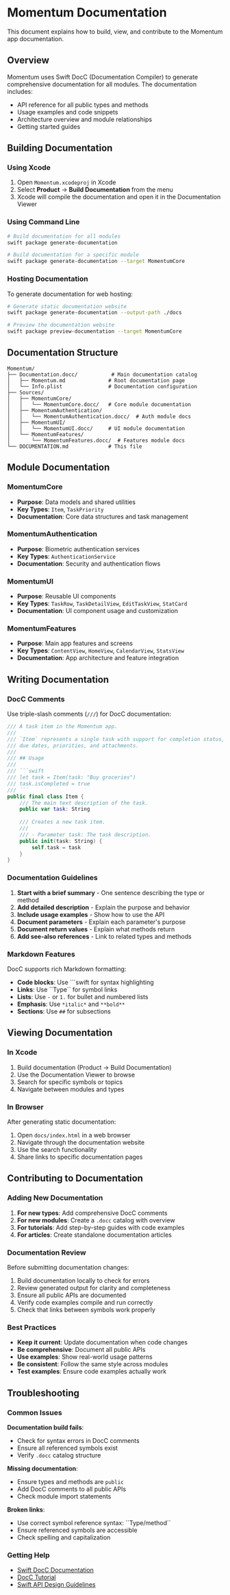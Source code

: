 # Momentum Documentation

This document explains how to build, view, and contribute to the Momentum app documentation.

## Overview

Momentum uses Swift DocC (Documentation Compiler) to generate comprehensive documentation for all modules. The documentation includes:

- API reference for all public types and methods
- Usage examples and code snippets
- Architecture overview and module relationships
- Getting started guides

## Building Documentation

### Using Xcode

1. Open `Momentum.xcodeproj` in Xcode
2. Select **Product** → **Build Documentation** from the menu
3. Xcode will compile the documentation and open it in the Documentation Viewer

### Using Command Line

```bash
# Build documentation for all modules
swift package generate-documentation

# Build documentation for a specific module
swift package generate-documentation --target MomentumCore
```

### Hosting Documentation

To generate documentation for web hosting:

```bash
# Generate static documentation website
swift package generate-documentation --output-path ./docs

# Preview the documentation website
swift package preview-documentation --target MomentumCore
```

## Documentation Structure

```
Momentum/
├── Documentation.docc/           # Main documentation catalog
│   ├── Momentum.md              # Root documentation page
│   └── Info.plist               # Documentation configuration
├── Sources/
│   ├── MomentumCore/
│   │   └── MomentumCore.docc/   # Core module documentation
│   ├── MomentumAuthentication/
│   │   └── MomentumAuthentication.docc/  # Auth module docs
│   ├── MomentumUI/
│   │   └── MomentumUI.docc/     # UI module documentation
│   └── MomentumFeatures/
│       └── MomentumFeatures.docc/  # Features module docs
└── DOCUMENTATION.md             # This file
```

## Module Documentation

### MomentumCore
- **Purpose**: Data models and shared utilities
- **Key Types**: `Item`, `TaskPriority`
- **Documentation**: Core data structures and task management

### MomentumAuthentication
- **Purpose**: Biometric authentication services
- **Key Types**: `AuthenticationService`
- **Documentation**: Security and authentication flows

### MomentumUI
- **Purpose**: Reusable UI components
- **Key Types**: `TaskRow`, `TaskDetailView`, `EditTaskView`, `StatCard`
- **Documentation**: UI component usage and customization

### MomentumFeatures
- **Purpose**: Main app features and screens
- **Key Types**: `ContentView`, `HomeView`, `CalendarView`, `StatsView`
- **Documentation**: App architecture and feature integration

## Writing Documentation

### DocC Comments

Use triple-slash comments (`///`) for DocC documentation:

```swift
/// A task item in the Momentum app.
///
/// `Item` represents a single task with support for completion status,
/// due dates, priorities, and attachments.
///
/// ## Usage
///
/// ```swift
/// let task = Item(task: "Buy groceries")
/// task.isCompleted = true
/// ```
public final class Item {
    /// The main text description of the task.
    public var task: String
    
    /// Creates a new task item.
    ///
    /// - Parameter task: The task description.
    public init(task: String) {
        self.task = task
    }
}
```

### Documentation Guidelines

1. **Start with a brief summary** - One sentence describing the type or method
2. **Add detailed description** - Explain the purpose and behavior
3. **Include usage examples** - Show how to use the API
4. **Document parameters** - Explain each parameter's purpose
5. **Document return values** - Explain what methods return
6. **Add see-also references** - Link to related types and methods

### Markdown Features

DocC supports rich Markdown formatting:

- **Code blocks**: Use \`\`\`swift for syntax highlighting
- **Links**: Use \`\`Type\`\` for symbol links
- **Lists**: Use `-` or `1.` for bullet and numbered lists
- **Emphasis**: Use `*italic*` and `**bold**`
- **Sections**: Use `##` for subsections

## Viewing Documentation

### In Xcode

1. Build documentation (Product → Build Documentation)
2. Use the Documentation Viewer to browse
3. Search for specific symbols or topics
4. Navigate between modules and types

### In Browser

After generating static documentation:

1. Open `docs/index.html` in a web browser
2. Navigate through the documentation website
3. Use the search functionality
4. Share links to specific documentation pages

## Contributing to Documentation

### Adding New Documentation

1. **For new types**: Add comprehensive DocC comments
2. **For new modules**: Create a `.docc` catalog with overview
3. **For tutorials**: Add step-by-step guides with code examples
4. **For articles**: Create standalone documentation articles

### Documentation Review

Before submitting documentation changes:

1. Build documentation locally to check for errors
2. Review generated output for clarity and completeness
3. Ensure all public APIs are documented
4. Verify code examples compile and run correctly
5. Check that links between symbols work properly

### Best Practices

- **Keep it current**: Update documentation when code changes
- **Be comprehensive**: Document all public APIs
- **Use examples**: Show real-world usage patterns
- **Be consistent**: Follow the same style across modules
- **Test examples**: Ensure code examples actually work

## Troubleshooting

### Common Issues

**Documentation build fails**:
- Check for syntax errors in DocC comments
- Ensure all referenced symbols exist
- Verify `.docc` catalog structure

**Missing documentation**:
- Ensure types and methods are `public`
- Add DocC comments to all public APIs
- Check module import statements

**Broken links**:
- Use correct symbol reference syntax: \`\`Type/method\`\`
- Ensure referenced symbols are accessible
- Check spelling and capitalization

### Getting Help

- [Swift DocC Documentation](https://developer.apple.com/documentation/docc)
- [DocC Tutorial](https://developer.apple.com/tutorials/app-dev-training/documenting-your-code)
- [Swift API Design Guidelines](https://swift.org/documentation/api-design-guidelines/)